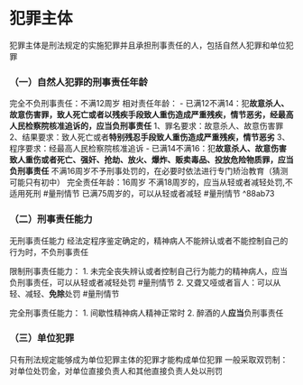 # 犯罪主体
犯罪主体是刑法规定的实施犯罪并且承担刑事责任的人，包括自然人犯罪和单位犯罪
### （一）自然人犯罪的刑事责任年龄
完全不负刑事责任：不满12周岁 
相对责任年龄：
	- 已满12不满14：犯**故意杀人、故意伤害罪，致人死亡或者以残疾手段致人重伤造成严重残疾，情节恶劣，经最高人民检察院核准追诉的，应当负刑事责任** 
		1、罪名要求：故意杀人、故意伤害罪
		2、结果要求：致人死亡或者**特别残忍手段致人重伤造成严重残疾，情节恶劣**
		3、程序要求：经最高人民检察院核准追诉
	- 已满14不满16：犯**故意杀人、故意伤害致人重伤或者死亡、强奸、抢劫、放火、爆炸、贩卖毒品、投放危险物质罪，应当负刑事责任**
不满16周岁不予刑事处罚的，在必要时依法进行专门矫治教育（猜测可能只有初中）
完全责任年龄：16周岁
	不满18周岁的，应当从轻或者减轻处罚,不适用死刑 #量刑情节
	已满75周岁的，可以从轻或者减轻 #量刑情节   ^88ab73
### （二）刑事责任能力
无刑事责任能力
	经法定程序鉴定确定的，精神病人不能辨认或者不能控制自己的行为时，不负刑事责任

限制刑事责任能力：
	1. 未完全丧失辨认或者控制自己行为能力的精神病人，应当负刑事责任，可以从轻或者减轻处罚 #量刑情节 
	2. 又聋又哑或者盲人：可以从轻、减轻、**免除**处罚 #量刑情节 

完全刑事责任能力：
	1. 间歇性精神病人精神正常时
	2. 醉酒的人**应当**负刑事责任
### （三）单位犯罪
只有刑法规定能够成为单位犯罪主体的犯罪才能构成单位犯罪
一般采取双罚制：对单位处罚金，对单位直接负责人和其他直接负责人处以刑罚